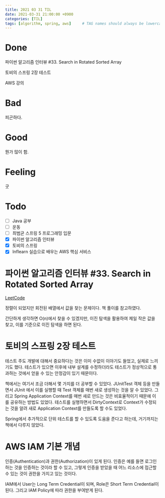 ```yaml
---
title: 2021 03 31 TIL
date: 2021-03-31 21:00:00 +0900
categories: [TIL]
tags: [algorithm, spring, aws]     # TAG names should always be lowercase
---
```


# Done

파이썬 알고리즘 인터뷰 #33. Search in Rotated Sorted Array

토비의 스프링 2장 테스트

AWS 강의

# Bad

피곤하다.

# Good

뭔가 많이 함.

# Feeling

굿

# Todo

- [ ] Java 공부
- [ ] 운동
- [ ] 최범균 스프링 5 프로그래밍 입문
- [x] 파이썬 알고리즘 인터뷰
- [x] 토비의 스프링
- [x] Inflearn 실습으로 배우는 AWS 핵심 서비스

# 파이썬 알고리즘 인터뷰 #33. Search in Rotated Sorted Array

[LeetCode](https://leetcode.com/problems/search-in-rotated-sorted-array/)

정렬이 되었지만 회전된 배열에서 값을 찾는 문제이다. 책 풀이를 참고하였다.

간단하게 생각하면 O(n)에서 찾을 수 있겠지만, 이진 탐색을 활용하여 제일 작은 값을 찾고, 이를 기준으로 이진 탐색을 하면 된다.


# 토비의 스프링 2장 테스트

테스트 주도 개발에 대해서 중요하다는 것은 이미 수없이 이야기도 들었고, 실제로 느끼기도 했다. 테스트가 있으면 이후에 내부 설계를 수정하더라도 테스트가 정상적으로 통과하는 것에서 얻을 수 있는 안정감이 있기 때문이다.

책에서는 여기서 조금 더해서 몇 가지를 더 공부할 수 있었다. JUnitTest 객체 등을 만들면서 JUnit 에서 이를 실행할 때 Test 객체를 매번 새로 생성하는 것을 알 수 있었다. 그리고 Spring Application Context를 매번 새로 만드는 것은 비효율적이기 때문에 이를 공유하는 방법도 있었다. 테스트를 실행하면서 DirtyContext로 Context가 수정되는 것을 알려 새로 Application Context를 만들도록 할 수도 있었다.

Spring에서 추가적으로 단위 테스트를 할 수 있도록 도움을 준다고 하는데, 거기까지는 책에서 다루지 않았다.

# AWS IAM 기본 개념

인증(Authentication)과 권한(Authorization)이 있게 된다. 인증은 예를 들면 로그인하는 것을 인증하는 것이라 할 수 있고, 그렇게 인증을 받았을 때 어느 리소스에 접근할 수 있는 것이 권한을 가지고 있는 것이다.

IAM에서 User는 Long Term Credential이 되며, Role은 Short Term Credential이 된다. 그리고 IAM Policy에 따라 권한을 부여받게 된다.


